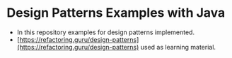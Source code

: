 # Design Patterns Examples with Java
- In this repository examples for design patterns implemented.
- [https://refactoring.guru/design-patterns](https://refactoring.guru/design-patterns) used as learning material.
